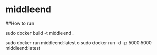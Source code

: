 # middleend

##How to run

sudo docker build -t middleend .

sudo docker run middleend:latest o sudo docker run -d -p 5000:5000 middleend:latest